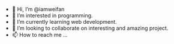 - 👋 Hi, I’m @iamweifan
- 👀 I’m interested in programming.
- 🌱 I’m currently learning web development.
- 💞️ I’m looking to collaborate on interesting and amazing project.
- 📫 How to reach me ...

<!---
iamweifan/iamweifan is a ✨ special ✨ repository because its `README.md` (this file) appears on your GitHub profile.
You can click the Preview link to take a look at your changes.
--->
